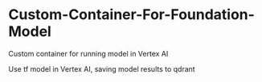 # Custom-Container-For-Foundation-Model
Custom container for running model in Vertex AI

Use tf model in Vertex AI, saving model results to qdrant
